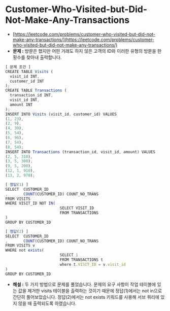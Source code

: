 # **Customer-Who-Visited-but-Did-Not-Make-Any-Transactions**

- [https://leetcode.com/problems/customer-who-visited-but-did-not-make-any-transactions/](https://leetcode.com/problems/customer-who-visited-but-did-not-make-any-transactions/)
- **문제 :** 방문은 했지만 어떤 거래도 하지 않은 고객의 ID와 이러한 유형의 방문을 한 횟수를 찾아내 출력합니다.

```jsx
[ 문제 조건 ]
CREATE TABLE Visits (
  visit_id INT,
  customer_id INT
);
CREATE TABLE Transactions (
  transaction_id INT,
  visit_id INT,
  amount INT
);
INSERT INTO Visits (visit_id, customer_id) VALUES
(1, 23),
(2, 9),
(4, 30),
(5, 54),
(6, 96),
(7, 54),
(8, 54);
INSERT INTO Transactions (transaction_id, visit_id, amount) VALUES
(2, 5, 310),
(3, 5, 300),
(9, 5, 200),
(12, 1, 910),
(13, 2, 970);
```

```jsx
[ 정답(1) ]
SELECT	CUSTOMER_ID
,		COUNT(CUSTOMER_ID) COUNT_NO_TRANS
FROM VISITS
WHERE VISIT_ID NOT IN(
						SELECT VISIT_ID
						FROM TRANSACTIONS
)
GROUP BY CUSTOMER_ID

[ 정답(2) ]
SELECT	CUSTOMER_ID
,		COUNT(CUSTOMER_ID) COUNT_NO_TRANS
FROM VISITS v
WHERE not exists(
						SELECT 1
						FROM TRANSACTIONS t
						where t.VISIT_ID = v.visit_id
)
GROUP BY CUSTOMER_ID
```

- **해설 :** 두 가지 방법으로 문제를 풀었습니다. 문제의 요구 사항이 작업 테이블에 있는 값을 제거한 visits 테이블을 출력하는 것이기 때문에 정답(1)에서는 not in으로 간단히 풀어보았습니다. 정답(2)에서는 not exists 키워드를 사용해 서브 쿼리에 있지 않을 때 출력되도록 하였습니다.
